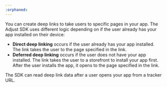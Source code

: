 ```yaml
---
:orphaned:
---
```


You can create deep links to take users to specific pages in your app. The Adjust SDK uses different logic depending on if the user already has your app installed on their device:

- **Direct deep linking** occurs if the user already has your app installed. The link takes the user to the page specified in the link.
- **Deferred deep linking** occurs if the user does not have your app installed. The link takes the user to a storefront to install your app first. After the user installs the app, it opens to the page specified in the link.

The SDK can read deep link data after a user opens your app from a tracker URL.
